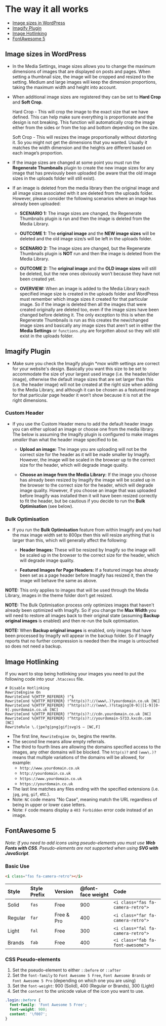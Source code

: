 # The way it all works

<!-- TOC depthFrom:2 depthTo:2 orderedList:false updateOnSave:true withLinks:true -->

- [Image sizes in WordPress](#image-sizes-in-wordpress)
- [Imagify Plugin](#imagify-plugin)
- [Image Hotlinking](#image-hotlinking)
- [FontAwesome 5](#fontawesome-5)

<!-- /TOC -->

## Image sizes in WordPress

- In the Media Settings, image sizes allows you to change the maximum dimensions of images that are displayed on posts and pages. When setting a thumbnail size, the image will be cropped and resized to the setting. Medium and large images will keep the dimension proportions, taking the maximum width and height into account.

- When additional image sizes are registered they can be set to **Hard Crop** and **Soft Crop**.

  Hard Crop - This will crop the image to the exact size that we have defined. This can help make sure everything is proportionate and the design is not breaking. This function will automatically crop the image either from the sides or from the top and bottom depending on the size.

  Soft Crop - This will resizes the image proportionally without distorting it. So you might not get the dimensions that you wanted. Usually it matches the width dimension and the heights are different based on each image’s proportion.

- If the image sizes are changed at some point you must run the **Regenerate Thumbnails** plugin to create the new image sizes for any image that has previously been uploaded (be aware that the old image sizes in the uploads folder will still exist).

- If an image is deleted from the media library then the original image and all image sizes associated with it are deleted from the uploads folder. However, please consider the following scenarios where an image has already been uploaded:

  - **SCENARIO 1:** The image sizes are changed, the Regenerate Thumbnails plugin is run and then the image is deleted from the Media Library.
  - **OUTCOME 1:** The **original image** and the **NEW image sizes** will be deleted and the old image size/s will be left in the uploads folder.

  - **SCENARIO 2:** The image sizes are changed, but the Regenerate Thumbnails plugin is **NOT** run and then the image is deleted from the Media Library.
  - **OUTCOME 2:** The **original image** and the **OLD image sizes** will still be deleted, but the new ones obviously won’t because they have not been created yet.

  - **OVERVIEW:** When an image is added to the Media Library each specified image size is created in the uploads folder and WordPress must remember which image sizes it created for that particular image. So if the image is deleted then all the images that were created originally are deleted too, even if the image sizes have been changed before deleting it. The only exception to this is when the Regenerate Thumbnails is run as this creates the new/changed image sizes and basically any image sizes that aren’t set in either the **Media Settings** or `functions.php` are forgotten about so they will still exist in the uploads folder.

## Imagify Plugin

- Make sure you check the Imagify plugin \*_max width_ settings are correct for your website's design. Basically you want this size to be set to accommodate the size of your largest used image (i.e. the header/slider image), otherwise the default image sizes that are set larger than this (i.e. the header image) will not be created at the right size when adding to the Media Library, and although it can be chosen as a featured image for that particular page header it won’t show because it is not at the right dimensions.

### Custom Header

- If you use the Custom Header menu to add the default header image you can either upload an image or choose one from the media library. The below is assuming the Imagify plugin is configured to make images _smaller_ than what the header image specified to be.

  - **Upload an image:** The image you are uploading will not be the correct size for the header as it will be made smaller by Imagify. However, the image will be scaled in the browser up to the correct size for the header, which will degrade image quality.

  - **Choose an image from the Media Library:** If the image you choose has already been resized by Imagify the image will be scaled up in the browser to the correct size for the header, which will degrade image quality. However, if you choose an image that was uploaded before Imagify was installed then it will have been resized correctly to fit the header, but be cautious if you decide to run the **Bulk Optimisation** (see below).

### Bulk Optimisation

- If you run the **Bulk Optimisation** feature from within Imagify and you had the max image width set to 800px then this will resize anything that is larger than this, which will generally affect the following:

  - **Header Images:** These will be resized by Imagify so the image will be scaled up in the browser to the correct size for the header, which will degrade image quality.

  - **Featured Images for Page Headers:** If a featured image has already been set as a page header before Imagify has resized it, then the image will behave the same as above.

**NOTE:** This only applies to images that will be used through the Media Library, images in the theme folder don’t get resized.

**NOTE:** The Bulk Optimisation process only optimizes images that haven't already been optimized with Imagify. So if you change the **Max Width** you will need to restore all images back to their original state (assuming **Backup original images** is enabled) and then re-run the bulk optimisation.

**NOTE:** When **Backup original images** is enabled, only images that have been processed by Imagify will appear in the backup folder. So if Imagify reports that no further compression is needed then the image is untouched so does not need a backup.

## Image Hotlinking

If you want to stop being hotlinking your images you need to put the following code into your `.htaccess` file.

```
# Disable Hotlinking
RewriteEngine On
RewriteCond %{HTTP_REFERER} !^$
RewriteCond %{HTTP_REFERER} !^http(s)?://(www\.)?yourdomain.co.uk [NC]
RewriteCond %{HTTP_REFERER} !^http(s)?://(www\.)?staging[0-9]|[1-9][0-9].yourdomain.co.uk [NC]
RewriteCond %{HTTP_REFERER} !^http(s)?://cdn.yourdomain.co.uk [NC]
RewriteCond %{HTTP_REFERER} !^http(s)?://yourdomain-5733.kxcdn.com [NC]
RewriteRule \.(jpe?g|png|gif|svg)$ – [NC,F]
```

- The first line, `RewriteEngine On`, begins the rewrite.
- The second line means allow empty referrals.
- The third to fourth lines are allowing the domains specified access to the images, any other domains will be blocked. The `http(s)?` and `(www\.)?` means that multiple variations of the domains will be allowed, for example:
  - `http://www.yourdomain.co.uk`
  - `http://yourdomain.co.uk`
  - `https://www.yourdomain.co.uk`
  - `https://yourdomain.co.uk`
- The last line matches any files ending with the specified extensions (i.e. `jpg`, `png`, `gif`, etc.).
- Note: `NC` code means "No Case", meaning match the URL regardless of being in upper or lower case letters.
- Note: `F` code means display a `403 Forbidden` error code instead of an image.

## FontAwesome 5

_Note: If you need to add icons using pseudo-elements you must use **Web Fonts with CSS**. Pseudo-elements are not supported when using **SVG with JavaScript**._

### Basic Use

```html
<i class="fas fa-camera-retro"></i>
```

| Style   | Style Prefix | Version    | @font-face weight | Code                              |
| :------ | :----------- | :--------- | :---------------- | :-------------------------------- |
| Solid   | `fas`        | Free       | 900               | `<i class="fas fa-camera-retro">` |
| Regular | `far`        | Free & Pro | 400               | `<i class="far fa-camera-retro">` |
| Light   | `fal`        | Free       | 300               | `<i class="fal fa-camera-retro">` |
| Brands  | `fab`        | Free       | 400               | `<i class="fab fa-font-awesome">` |

### CSS Pseudo-elements

1.  Set the pseudo-element to either `::before` or `::after`
1.  Set the `font-family` to `Font Awesome 5 Free`, `Font Awesome Brands` or `Font Awesome 5 Pro` (depending on which one you are using)
1.  Set the `font-weight`: 900 (Solid), 400 (Regular or Brands), 300 (Light)
1.  Set the `content` to the unicode value of the icon you want to use.

```css
.login::before {
  font-family: 'Font Awesome 5 Free';
  font-weight: 900;
  content: '\f007';
}
```
